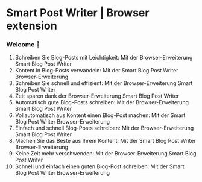 # Smart Post Writer | Browser extension 
### Welcome 👋

1. Schreiben Sie Blog-Posts mit Leichtigkeit: Mit der Browser-Erweiterung Smart Blog Post Writer
2. Kontent in Blog-Posts verwandeln: Mit der Smart Blog Post Writer Browser-Erweiterung
3. Schreiben Sie schnell und effizient: Mit der Browser-Erweiterung Smart Blog Post Writer
4. Zeit sparen dank der Browser-Erweiterung Smart Blog Post Writer
5. Automatisch gute Blog-Posts schreiben: Mit der Browser-Erweiterung Smart Blog Post Writer
6. Vollautomatisch aus Kontent einen Blog-Post machen: Mit der Smart Blog Post Writer Browser-Erweiterung
7. Einfach und schnell Blog-Posts schreiben: Mit der Browser-Erweiterung Smart Blog Post Writer
8. Machen Sie das Beste aus Ihrem Kontent: Mit der Smart Blog Post Writer Browser-Erweiterung
9. Keine Zeit mehr verschwenden: Mit der Browser-Erweiterung Smart Blog Post Writer
10. Schnell und einfach einen guten Blog-Post schreiben: Mit der Smart Blog Post Writer Browser-Erweiterung
